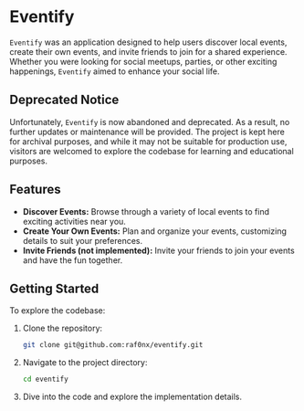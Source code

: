 # Eventify

`Eventify` was an application designed to help users discover local events, create their own events, and invite friends to join for a shared experience. Whether you were looking for social meetups, parties, or other exciting happenings, `Eventify` aimed to enhance your social life.

## Deprecated Notice

Unfortunately, `Eventify` is now abandoned and deprecated. As a result, no further updates or maintenance will be provided. The project is kept here for archival purposes, and while it may not be suitable for production use, visitors are welcomed to explore the codebase for learning and educational purposes.

## Features

-   **Discover Events:** Browse through a variety of local events to find exciting activities near you.
-   **Create Your Own Events:** Plan and organize your events, customizing details to suit your preferences.
-   **Invite Friends (not implemented):** Invite your friends to join your events and have the fun together.

## Getting Started

To explore the codebase:

1. Clone the repository:

    ```bash
    git clone git@github.com:raf0nx/eventify.git
    ```

2. Navigate to the project directory:

    ```bash
    cd eventify
    ```

3. Dive into the code and explore the implementation details.
